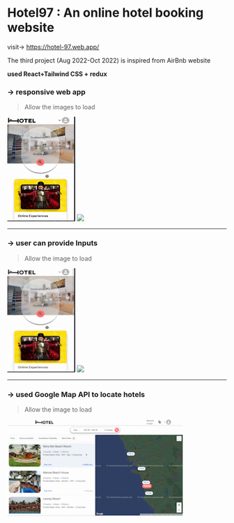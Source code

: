 # Hotel97 : An online hotel booking website

visit-> https://hotel-97.web.app/

The third project (Aug 2022-Oct 2022) is inspired from AirBnb website

**used React+Tailwind CSS + redux**


### →  responsive web app

> Allow the images to load


<span>  <img src="https://github.com/MNaushad97/Hotel97/blob/main/src/images/hotelMobileHome.gif"  width="156" height="239.28" />  </span>
<img src="https://github.com/MNaushad97/Hotel97/blob/main/src/images/hotelWebHome.gif" width="403" />






-----------------------------------------------------------------------------------------------------------------------------------------------------------

### →  user can provide Inputs

> Allow the image to load

<span>  <img src="https://github.com/MNaushad97/Hotel97/blob/main/src/images/hotelMobileInput.gif"  width="156" height="239.28" />  </span>
<img src="https://github.com/MNaushad97/Hotel97/blob/main/src/images/hotelWebInput.gif" width="403" />

-----------------------------------------------------------------------------------------------------------------------------------------------------------

### →  used Google Map API to locate hotels

> Allow the image to load

<img src="https://github.com/MNaushad97/Hotel97/blob/main/src/images/hotelWebMap.gif" width="403" height="223" />








